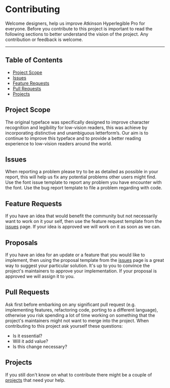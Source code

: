 # Contributing

Welcome designers, help us improve Atkinson Hyperlegible Pro for everyone. Before you contribute to this project is important to read the following sections to better understand the vision of the project. Any contribution or feedback is welcome.

---

## Table of Contents

* [Project Scope](#project-scope)
* [Issues](#issues)
* [Feature Requests](#feature-requests)
* [Pull Requests](#pull-requests)
* [Projects](#projects)

## Project Scope

The original typeface was specifically designed to improve character recognition and legibility for low-vision readers, this was achieve by incorporating distinctive and unambiguous letterform’s. Our aim is to continue to improve this typeface and to provide a better reading experience to low-vision readers around the world.

## Issues

When reporting a problem please try to be as detailed as possible in your report, this will help us fix any potential problems other users might find. Use the font issue template to report any problem you have encounter with the font. Use the bug report template to file a problem regarding with code.

## Feature Requests

If you have an idea that would benefit the community but not necessarily want to work
on it your self, then use the feature request template from the [issues](https://github.com/jacobxperez/rams/issues/new/choose)
page. If your idea is approved we will work on it as soon as we can.

## Proposals

If you have an idea for an update or a feature that you would like to implement, then
using the proposal template from the [issues](https://github.com/jacobxperez/rams/issues/new/choose)
page is a great way to suggest your particular solution. It's up to you to convince the project's
maintainers to approve your implementation. If your proposal is approved we will assign it to you.

## Pull Requests

Ask first before embarking on any significant pull request (e.g. implementing features,
refactoring code, porting to a different language), otherwise you risk spending a lot of
time working on something that the project's maintainers might not want to merge into the
project. When contributing to this project ask yourself these questions:

* Is it essential?
* Will it add value?
* Is this change necessary?

## Projects

If you still don't know on what to contribute there might be a couple of [projects](https://github.com/jacobxperez/atkinson-hyperlegible-pro/projects?query=is%3Aopen) that need your help.
